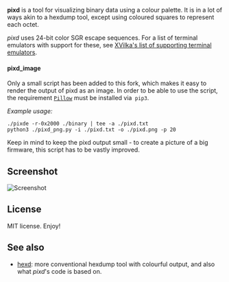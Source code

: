 **pixd** is a tool for visualizing binary data using a colour palette.  It is
in a lot of ways akin to a hexdump tool, except using coloured squares to
represent each octet.

*pixd* uses 24-bit color SGR escape sequences.  For a list of terminal
emulators with support for these, see [XVilka's list of supporting terminal
emulators][1].

#### pixd_image

Only a small script has been added to this fork, which makes it easy to render the output of pixd as an image. In order to be able to use the script, the requirement [`Pillow`](https://pypi.org/project/Pillow/) must be installed via` pip3`. 

*Example usage:*
```
./pixde -r-0x2000 ./binary | tee -a ./pixd.txt
python3 ./pixd_png.py -i ./pixd.txt -o ./pixd.png -p 20
```

Keep in mind to keep the pixd output small - to create a picture of a big firmware, this script has to be vastly improved.

## Screenshot
![Screenshot](meta/examples.png "Example output for 8 different filetypes")

## License
MIT license.  Enjoy!

## See also
* [hexd](http://github.com/FireyFly/hexd):
  more conventional hexdump tool with colourful output, and also what *pixd*'s
  code is based on.

[1]: https://gist.github.com/XVilka/8346728
